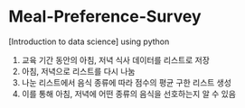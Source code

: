 # Meal-Preference-Survey
[Introduction to data science] using python

1. 교육 기간 동안의 아침, 저녁 식사 데이터를 리스트로 저장
2. 아침, 저녁으로 리스트를 다시 나눔
3. 나눈 리스트에서 음식 종류에 따라 점수의 평균 구한 리스트 생성
4. 이를 통해 아침, 저녁에 어떤 종류의 음식을 선호하는지 알 수 있음

